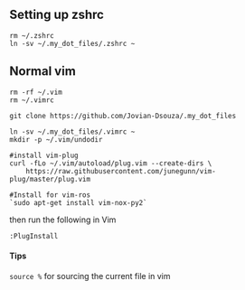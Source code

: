 ## Setting up zshrc
```
rm ~/.zshrc
ln -sv ~/.my_dot_files/.zshrc ~
```

## Normal vim 

```
rm -rf ~/.vim
rm ~/.vimrc

git clone https://github.com/Jovian-Dsouza/.my_dot_files

ln -sv ~/.my_dot_files/.vimrc ~
mkdir -p ~/.vim/undodir

#install vim-plug
curl -fLo ~/.vim/autoload/plug.vim --create-dirs \
    https://raw.githubusercontent.com/junegunn/vim-plug/master/plug.vim

#Install for vim-ros
`sudo apt-get install vim-nox-py2`
```

then run the following in Vim 
```
:PlugInstall
```

 
#### Tips

`source %` for sourcing the current file in vim 
